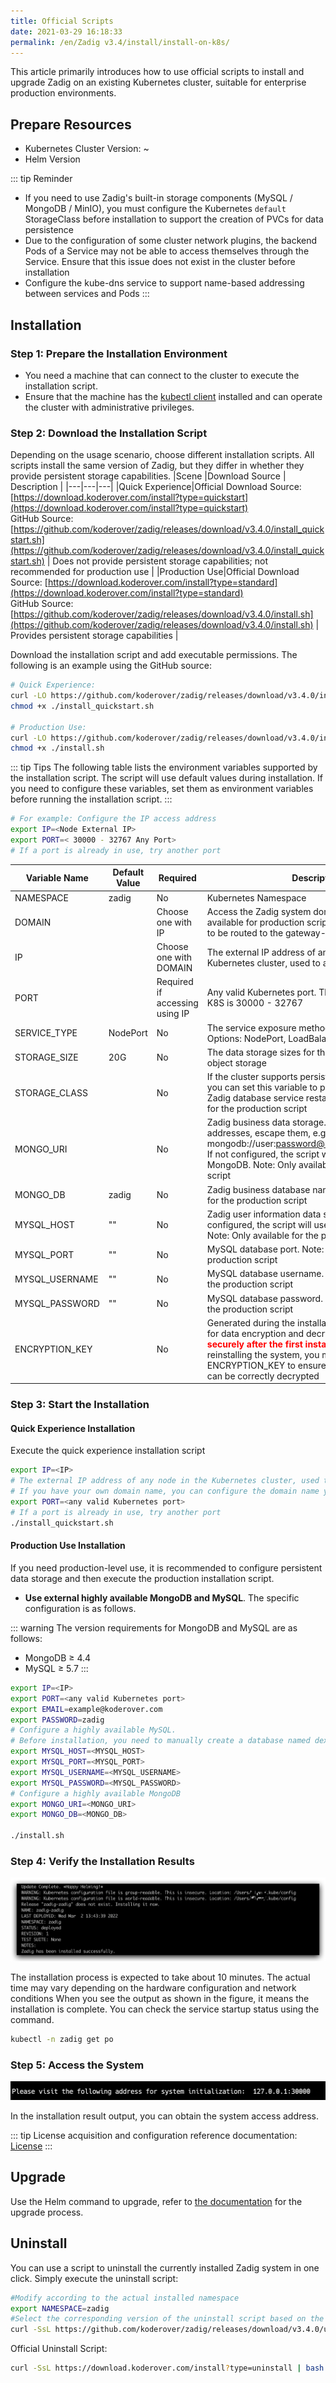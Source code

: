 ```yaml
---
title: Official Scripts
date: 2021-03-29 16:18:33
permalink: /en/Zadig v3.4/install/install-on-k8s/
---
```


This article primarily introduces how to use official scripts to install and upgrade Zadig on an existing Kubernetes cluster, suitable for enterprise production environments.


## Prepare Resources

- Kubernetes Cluster Version: <Badge text="v1.16" />~<Badge text="v1.30" /><br>
- Helm <Badge text="v3.5.0 +" /> Version<br>

::: tip Reminder
- If you need to use Zadig's built-in storage components (MySQL / MongoDB / MinIO), you must configure the Kubernetes `default` StorageClass before installation to support the creation of PVCs for data persistence
- Due to the configuration of some cluster network plugins, the backend Pods of a Service may not be able to access themselves through the Service. Ensure that this issue does not exist in the cluster before installation
- Configure the kube-dns service to support name-based addressing between services and Pods
:::

## Installation

### Step 1: Prepare the Installation Environment

- You need a machine that can connect to the cluster to execute the installation script.
- Ensure that the machine has the [kubectl client](https://kubernetes.io/docs/tasks/tools/) installed and can operate the cluster with administrative privileges.

### Step 2: Download the Installation Script

Depending on the usage scenario, choose different installation scripts. All scripts install the same version of Zadig, but they differ in whether they provide persistent storage capabilities.
|Scene |Download Source | Description |
|---|---|---|
|Quick Experience|Official Download Source: [https://download.koderover.com/install?type=quickstart](https://download.koderover.com/install?type=quickstart) <br> GitHub Source: [https://github.com/koderover/zadig/releases/download/v3.4.0/install_quickstart.sh](https://github.com/koderover/zadig/releases/download/v3.4.0/install_quickstart.sh) | Does not provide persistent storage capabilities; not recommended for production use |
|Production Use|Official Download Source: [https://download.koderover.com/install?type=standard](https://download.koderover.com/install?type=standard) <br> GitHub Source: [https://github.com/koderover/zadig/releases/download/v3.4.0/install.sh](https://github.com/koderover/zadig/releases/download/v3.4.0/install.sh) | Provides persistent storage capabilities |

Download the installation script and add executable permissions. The following is an example using the GitHub source:

```bash
# Quick Experience:
curl -LO https://github.com/koderover/zadig/releases/download/v3.4.0/install_quickstart.sh
chmod +x ./install_quickstart.sh

# Production Use:
curl -LO https://github.com/koderover/zadig/releases/download/v3.4.0/install.sh
chmod +x ./install.sh
```

::: tip Tips
The following table lists the environment variables supported by the installation script. The script will use default values during installation. If you need to configure these variables, set them as environment variables before running the installation script.
:::

```bash
# For example: Configure the IP access address
export IP=<Node External IP>
export PORT=< 30000 - 32767 Any Port>
# If a port is already in use, try another port
```

| Variable Name                 | Default Value                       | Required          | Description                                                                                                               |
| -------------------- | ---------------------------- |---------------|------------------------------------------------------------------------------------------------------------------|
| NAMESPACE            | zadig                        | No             | Kubernetes Namespace                                                                                                  |
| DOMAIN               |                              | Choose one with IP      | Access the Zadig system domain, which is only available for production scripts; domain traffic needs to be routed to the gateway-proxy service                                                                                           |
| IP                   |                              | Choose one with DOMAIN  | The external IP address of any node in the Kubernetes cluster, used to access the Zadig system                                                                         |
| PORT                 |                              | Required if accessing using IP    | Any valid Kubernetes port. The default port range for K8S is 30000 - 32767                                                                   |
| SERVICE_TYPE         | NodePort                     | No             | The service exposure method for the Zadig gateway. Options: NodePort, LoadBalancer. Default: NodePort                                                       |
| STORAGE_SIZE         | 20G                          | No             | The data storage sizes for the built-in database and object storage                                                                                              |
| STORAGE_CLASS        |                              | No             | If the cluster supports persistent storage volumes, you can set this variable to prevent data loss after a Zadig database service restart. Note: Only available for the production script                                                            |
| MONGO_URI            |                              | No             | Zadig business data storage. If configuring multiple addresses, escape them, e.g., mongodb://user:password@8.10.20.20\\,8.10.20.30. If not configured, the script will use a single-node MongoDB. Note: Only available for the production script |
| MONGO_DB             | zadig                        | No             | Zadig business database name. Note: Only available for the production script                                                                                          |
| MYSQL_HOST           | ""                           | No             | Zadig user information data storage. If not configured, the script will use a single-node MySQL. Note: Only available for the production script                                                                     |
| MYSQL_PORT           | ""                           | No             | MySQL database port. Note: Only available for the production script                                                                                         |
| MYSQL_USERNAME       | ""                           | No             | MySQL database username. Note: Only available for the production script                                                                                               |
| MYSQL_PASSWORD       | ""                           | No             | MySQL database password. Note: Only available for the production script                                                                                             |
| ENCRYPTION_KEY       |                              | No             | Generated during the installation process and used for data encryption and decryption. <font color=#FF000>**Please save it securely after the first installation**</font>. When reinstalling the system, you must set ENCRYPTION_KEY to ensure that the previous data can be correctly decrypted             |

### Step 3: Start the Installation

#### Quick Experience Installation
Execute the quick experience installation script

```bash
export IP=<IP>
# The external IP address of any node in the Kubernetes cluster, used to access the Zadig system
# If you have your own domain name, you can configure the domain name you can use export DOMAIN =<DOMAIN>
export PORT=<any valid Kubernetes port>
# If a port is already in use, try another port
./install_quickstart.sh
```
#### Production Use Installation

If you need production-level use, it is recommended to configure persistent data storage and then execute the production installation script.

- **Use external highly available MongoDB and MySQL**. The specific configuration is as follows.

::: warning
The version requirements for MongoDB and MySQL are as follows:
- MongoDB ≥ 4.4
- MySQL ≥ 5.7
:::

```bash
export IP=<IP>
export PORT=<any valid Kubernetes port>
export EMAIL=example@koderover.com
export PASSWORD=zadig
# Configure a highly available MySQL.
# Before installation, you need to manually create a database named dex and user in this MySQL instance
export MYSQL_HOST=<MYSQL_HOST>
export MYSQL_PORT=<MYSQL_PORT>
export MYSQL_USERNAME=<MYSQL_USERNAME>
export MYSQL_PASSWORD=<MYSQL_PASSWORD>
# Configure a highly available MongoDB
export MONGO_URI=<MONGO_URI>
export MONGO_DB=<MONGO_DB>

./install.sh
```

### Step 4: Verify the Installation Results

![Expected Installation Results](../../../_images/k8s_install_success.png)

The installation process is expected to take about 10 minutes. The actual time may vary depending on the hardware configuration and network conditions
When you see the output as shown in the figure, it means the installation is complete. You can check the service startup status using the command.

```bash
kubectl -n zadig get po
```
### Step 5: Access the System

![Expected Installation Results](../../../_images/get_endpoint.png)

In the installation result output, you can obtain the system access address.

::: tip
License acquisition and configuration reference documentation: [License](/en/Zadig%20v3.4/enterprise-mgr/#%E8%AE%B8%E5%8F%AF%E8%AF%81)
:::
## Upgrade

Use the Helm command to upgrade, refer to [the documentation](/en/Zadig%20v3.4/install/helm-deploy/#%E5%8D%87%E7%BA%A7) for the upgrade process.

## Uninstall

You can use a script to uninstall the currently installed Zadig system in one click. Simply execute the uninstall script:

```bash
#Modify according to the actual installed namespace
export NAMESPACE=zadig
#Select the corresponding version of the uninstall script based on the actual installed version
curl -SsL https://github.com/koderover/zadig/releases/download/v3.4.0/uninstall.sh |bash
```

Official Uninstall Script:

```bash
curl -SsL https://download.koderover.com/install?type=uninstall | bash
```